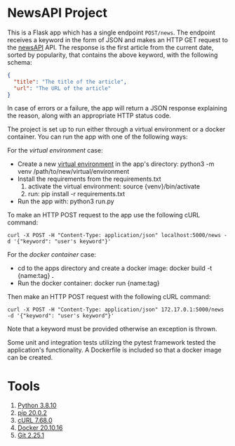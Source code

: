 NewsAPI Project
==============
This is a Flask app which has a single endpoint `POST/news`. The endpoint receives a keyword
in the form of JSON and makes an HTTP GET request to the [newsAPI](https://newsapi.org/) API.
The response is the first article from the current date, sorted by popularity, that contains the
above keyword, with the following schema:
```json
{
  "title": "The title of the article",
  "url": "The URL of the article"
}
```
In case of errors or a failure, the app will return a JSON response explaining the reason, along
with an appropriate HTTP status code.

The project is set up to run either through a virtual environment or a docker container.
You can run the app with one of the following ways:

For the *virtual environment* case:
* Create a new [virtual environment](https://docs.python.org/3/library/venv.html) in the app's directory:
python3 -m venv /path/to/new/virtual/environment
* Install the requirements from the requirements.txt
  1. activate the virtual environment: source {venv}/bin/activate
  2. run: pip install -r requirements.txt
* Run the app with: python3 run.py

To make an HTTP POST request to the app use the following cURL command:
~~~
curl -X POST -H "Content-Type: application/json" localhost:5000/news -d '{"keyword": "user's keyword"}'
~~~
For the *docker container* case:
* cd to the apps directory and create a docker image: docker build -t {name:tag} **.**
* Run the docker container: docker run {name:tag}

Then make an HTTP POST request with the following cURL command:
~~~
curl -X POST -H "Content-Type: application/json" 172.17.0.1:5000/news -d '{"keyword": "user's keyword"}'
~~~
Note that a keyword must be provided otherwise an exception is thrown.

Some unit and integration tests utilizing the pytest framework tested the application's functionality.
 A Dockerfile is included so that a docker image can be created.

Tools
====
1. [Python 3.8.10](https://www.python.org/downloads/release/python-3810/)
2. [pip 20.0.2](https://pypi.org/project/pip/20.0.2/)
3. [cURL 7.68.0](https://curl.se/mail/lib-2020-01/0028.html)
4. [Docker 20.10.16](https://docs.docker.com/engine/release-notes/)
5. [Git 2.25.1](https://git-scm.com/docs/git/2.25.1)
